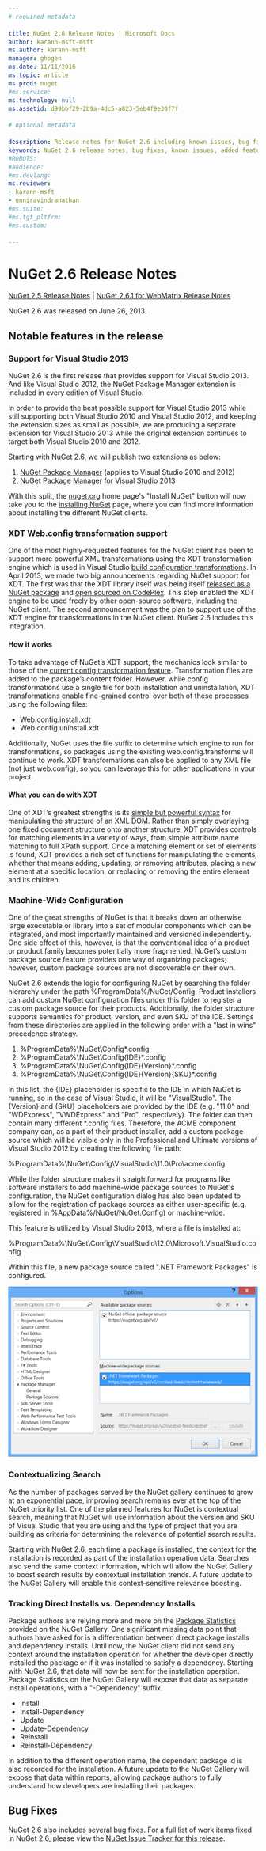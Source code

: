 ```yaml
---
# required metadata

title: NuGet 2.6 Release Notes | Microsoft Docs
author: karann-msft-msft
ms.author: karann-msft
manager: ghogen
ms.date: 11/11/2016
ms.topic: article
ms.prod: nuget
#ms.service:
ms.technology: null
ms.assetid: d99bbf29-2b9a-4dc5-a823-5eb4f9e30f7f

# optional metadata

description: Release notes for NuGet 2.6 including known issues, bug fixes, added features, and DCRs.
keywords: NuGet 2.6 release notes, bug fixes, known issues, added features, DCRs
#ROBOTS:
#audience:
#ms.devlang:
ms.reviewer:
- karann-msft
- unniravindranathan
#ms.suite:
#ms.tgt_pltfrm:
#ms.custom:

---
```

# NuGet 2.6 Release Notes

[NuGet 2.5 Release Notes](../release-notes/nuget-2.5.md) | [NuGet 2.6.1 for WebMatrix Release Notes](../release-notes/nuget-2.6.1-for-webmatrix.md)

NuGet 2.6 was released on June 26, 2013.

## Notable features in the release

### Support for Visual Studio 2013

NuGet 2.6 is the first release that provides support for Visual Studio 2013. And
like Visual Studio 2012, the NuGet Package Manager extension is included in every
edition of Visual Studio.

In order to provide the best possible support for Visual Studio 2013 while still
supporting both Visual Studio 2010 and Visual Studio 2012, and keeping the extension
sizes as small as possible, we are producing a separate extension for Visual Studio
2013 while the original extension continues to target both Visual Studio 2010 and 2012.

Starting with NuGet 2.6, we will publish two extensions as below:

1. [NuGet Package Manager](http://visualstudiogallery.msdn.microsoft.com/27077b70-9dad-4c64-adcf-c7cf6bc9970c/file/37502/30/NuGet.Tools.vsix) (applies to Visual Studio 2010 and 2012)
2. [NuGet Package Manager for Visual Studio 2013](http://visualstudiogallery.msdn.microsoft.com/4ec1526c-4a8c-4a84-b702-b21a8f5293ca)

With this split, the [nuget.org](https://nuget.org) home page's "Install NuGet" button
will now take you to the [installing NuGet](../guides/install-nuget.md)
page, where you can find more information about installing the different NuGet clients.

<a name="xdt"></a>

### XDT Web.config transformation support

One of the most highly-requested features for the NuGet client has been to support more
powerful XML transformations using the XDT transformation engine which is used in Visual
Studio [build configuration transformations](http://msdn.microsoft.com/library/dd465318(v=vs.100).aspx).
In April 2013, we made two big announcements regarding NuGet support for XDT. The first
was that the XDT library itself was being itself [released as a NuGet package](https://nuget.org/packages/Microsoft.Web.Xdt)
and [open sourced on CodePlex](http://xdt.codeplex.com/). This step enabled the XDT engine
to be used freely by other open-source software, including the NuGet client. The second
announcement was the plan to support use of the XDT engine for transformations in the
NuGet client. NuGet 2.6 includes this integration.

#### How it works

To take advantage of NuGet’s XDT support, the mechanics look similar to those of the
[current config transformation feature](../create-packages/source-and-config-file-transformations.md).
Transformation files are added to the package’s content folder. However, while config
transformations use a single file for both installation and uninstallation, XDT
transformations enable fine-grained control over both of these processes using the
following files:

- Web.config.install.xdt
- Web.config.uninstall.xdt

Additionally, NuGet uses the file suffix to determine which engine to run for transformations,
so packages using the existing web.config.transforms will continue to work. XDT transformations
can also be applied to any XML file (not just web.config), so you can leverage this for other
applications in your project.

#### What you can do with XDT

One of XDT’s greatest strengths is its [simple but powerful syntax](http://msdn.microsoft.com/library/dd465326.aspx)
for manipulating the structure of an XML DOM. Rather than simply overlaying one fixed document
structure onto another structure, XDT provides controls for matching elements in a variety of
ways, from simple attribute name matching to full XPath support. Once a matching element or
set of elements is found, XDT provides a rich set of functions for manipulating the elements,
whether that means adding, updating, or removing attributes, placing a new element at a specific
location, or replacing or removing the entire element and its children.

### Machine-Wide Configuration

One of the great strengths of NuGet is that it breaks down an otherwise large executable
or library into a set of modular components which can be integrated, and most importantly
maintained and versioned independently. One side effect of this, however, is that the
conventional idea of a product or product family becomes potentially more fragmented.
NuGet’s custom package source feature provides one way of organizing packages; however,
custom package sources are not discoverable on their own.

NuGet 2.6 extends the logic for configuring NuGet by searching the folder hierarchy
under the path %ProgramData%/NuGet/Config. Product installers can add custom NuGet
configuration files under this folder to register a custom package source for their
products. Additionally, the folder structure supports semantics for product, version,
and even SKU of the IDE. Settings from these directories are applied in the following
order with a "last in wins" precedence strategy.

1. %ProgramData%\NuGet\Config\*.config
2. %ProgramData%\NuGet\Config\{IDE}\*.config
3. %ProgramData%\NuGet\Config\{IDE}\{Version}\*.config
4. %ProgramData%\NuGet\Config\{IDE}\{Version}\{SKU}\*.config

In this list, the {IDE} placeholder is specific to the IDE in which NuGet is running,
so in the case of Visual Studio, it will be "VisualStudio". The {Version} and {SKU}
placeholders are provided by the IDE (e.g. "11.0" and "WDExpress", "VWDExpress" and
"Pro", respectively). The folder can then contain many different *.config files.
Therefore, the ACME component company can, as a part of their product installer, add
a custom package source which will be visible only in the Professional and Ultimate
versions of Visual Studio 2012 by creating the following file path:

%ProgramData%\NuGet\Config\VisualStudio\11.0\Pro\acme.config

While the folder structure makes it straightforward for programs like software
installers to add machine-wide package sources to NuGet's configuration, the NuGet
configuration dialog has also been updated to allow for the registration of package
sources as either user-specific (e.g. registered in %AppData%/NuGet/NuGet.Config) or machine-wide.

This feature is utilized by Visual Studio 2013, where a file is installed at:

%ProgramData%\NuGet\Config\VisualStudio\12.0\Microsoft.VisualStudio.config

Within this file, a new package source called ".NET Framework Packages" is configured.

![NuGet Config File machine wide settings](./media/NuGet-Config-File-Machine-Wide.png)

### Contextualizing Search

As the number of packages served by the NuGet gallery continues to grow at an exponential
pace, improving search remains ever at the top of the NuGet priority list. One of the
planned features for NuGet is contextual search, meaning that NuGet will use information
about the version and SKU of Visual Studio that you are using and the type of project that
you are building as criteria for determining the relevance of potential search results.

Starting with NuGet 2.6, each time a package is installed, the context for the installation
is recorded as part of the installation operation data.  Searches also send the same context
information, which will allow the NuGet Gallery to boost search results by contextual
installation trends.  A future update to the NuGet Gallery will enable this context-sensitive
relevance boosting.

### Tracking Direct Installs vs. Dependency Installs

Package authors are relying more and more on the [Package Statistics](http://blog.nuget.org/20130226/Introducing-Package-Statistics.html)
provided on the NuGet Gallery.  One significant missing data point that authors have asked
for is a differentiation between direct package installs and dependency installs.  Until now,
the NuGet client did not send any context around the installation operation for whether the
developer directly installed the package or if it was installed to satisfy a dependency.
Starting with NuGet 2.6, that data will now be sent for the installation operation.  Package
Statistics on the NuGet Gallery will expose that data as separate install operations, with
a "-Dependency" suffix.

* Install
* Install-Dependency
* Update
* Update-Dependency
* Reinstall
* Reinstall-Dependency

In addition to the different operation name, the dependent package id is also recorded for the
installation.  A future update to the NuGet Gallery will expose that data within reports, allowing
package authors to fully understand how developers are installing their packages.

## Bug Fixes

NuGet 2.6 also includes several bug fixes. For a full list of work items fixed in NuGet 2.6, please view
the [NuGet Issue Tracker for this release](https://nuget.codeplex.com/workitem/list/advanced?keyword=&status=Closed&type=All&priority=All&release=NuGet%202.6&assignedTo=All&component=All&sortField=LastUpdatedDate&sortDirection=Descending&page=0&reasonClosed=All).